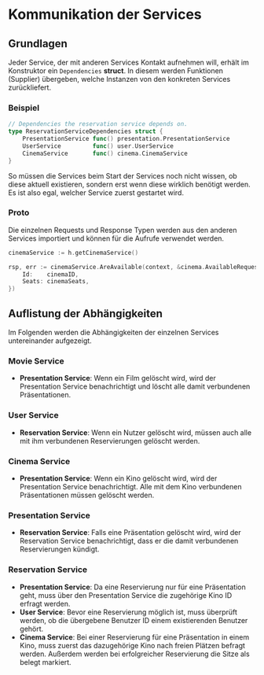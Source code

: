 # Kommunikation der Services

## Grundlagen

Jeder Service, der mit anderen Services Kontakt aufnehmen will, erhält im Konstruktor ein `Dependencies` **struct**.
In diesem werden Funktionen (Supplier) übergeben, welche Instanzen von den konkreten Services zurückliefert.

### Beispiel

````go
// Dependencies the reservation service depends on.
type ReservationServiceDependencies struct {
	PresentationService func() presentation.PresentationService
	UserService         func() user.UserService
	CinemaService       func() cinema.CinemaService
}
````

So müssen die Services beim Start der Services noch nicht wissen, ob diese aktuell existieren, sondern erst wenn diese wirklich benötigt werden.
Es ist also egal, welcher Service zuerst gestartet wird.

### Proto

Die einzelnen Requests und Response Typen werden aus den anderen Services importiert und können für die Aufrufe verwendet werden.

````go
cinemaService := h.getCinemaService()

rsp, err := cinemaService.AreAvailable(context, &cinema.AvailableRequest{
    Id:    cinemaID,
    Seats: cinemaSeats,
})
````

## Auflistung der Abhängigkeiten

Im Folgenden werden die Abhängigkeiten der einzelnen Services untereinander aufgezeigt.

### Movie Service

- **Presentation Service**: Wenn ein Film gelöscht wird, wird der Presentation Service benachrichtigt und löscht alle damit verbundenen Präsentationen.

### User Service

- **Reservation Service**: Wenn ein Nutzer gelöscht wird, müssen auch alle mit ihm verbundenen Reservierungen gelöscht werden.

### Cinema Service

- **Presentation Service**: Wenn ein Kino gelöscht wird, wird der Presentation Service benachrichtigt. Alle mit dem Kino verbundenen Präsentationen müssen gelöscht werden.

### Presentation Service

- **Reservation Service**: Falls eine Präsentation gelöscht wird, wird der Reservation Service benachrichtigt, dass er die damit verbundenen Reservierungen kündigt.

### Reservation Service

- **Presentation Service**: Da eine Reservierung nur für eine Präsentation geht, muss über den Presentation Service die zugehörige Kino ID erfragt werden.
- **User Service**: Bevor eine Reservierung möglich ist, muss überprüft werden, ob die übergebene Benutzer ID einem existierenden Benutzer gehört.
- **Cinema Service**: Bei einer Reservierung für eine Präsentation in einem Kino, muss zuerst das dazugehörige Kino nach freien Plätzen befragt werden.
Außerdem werden bei erfolgreicher Reservierung die Sitze als belegt markiert.

